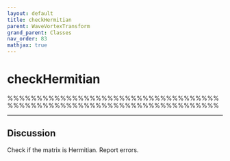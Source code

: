 ```yaml
---
layout: default
title: checkHermitian
parent: WaveVortexTransform
grand_parent: Classes
nav_order: 83
mathjax: true
---
```


#  checkHermitian

%%%%%%%%%%%%%%%%%%%%%%%%%%%%%%%%%%%%%%%%%%%%%%%%%%%%%%%%%%%%%%%%%%%%%%%%


---

## Discussion

  Check if the matrix is Hermitian. Report errors.
